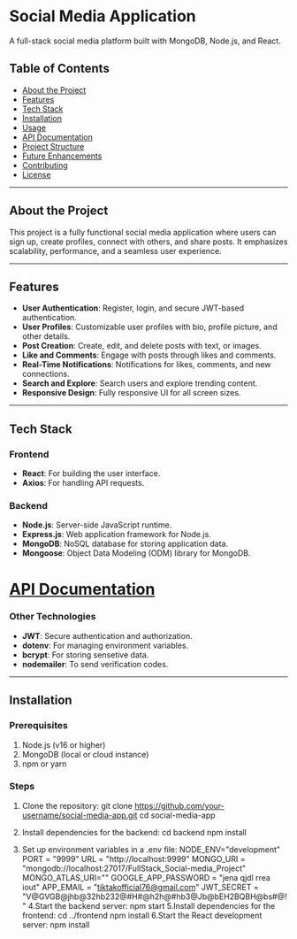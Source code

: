 # Social Media Application

A full-stack social media platform built with MongoDB, Node.js, and React.

## Table of Contents

- [About the Project](#about-the-project)
- [Features](#features)
- [Tech Stack](#tech-stack)
- [Installation](#installation)
- [Usage](#usage)
- [API Documentation](#api-documentation)
- [Project Structure](#project-structure)
- [Future Enhancements](#future-enhancements)
- [Contributing](#contributing)
- [License](#license)

---

## About the Project

This project is a fully functional social media application where users can sign up, create profiles, connect with others, and share posts. It emphasizes scalability, performance, and a seamless user experience.

---

## Features

- **User Authentication**: Register, login, and secure JWT-based authentication.
- **User Profiles**: Customizable user profiles with bio, profile picture, and other details.
- **Post Creation**: Create, edit, and delete posts with text, or images.
- **Like and Comments**: Engage with posts through likes and comments.
- **Real-Time Notifications**: Notifications for likes, comments, and new connections.
- **Search and Explore**: Search users and explore trending content.
- **Responsive Design**: Fully responsive UI for all screen sizes.

---

## Tech Stack

### Frontend
- **React**: For building the user interface.
- **Axios**: For handling API requests.

### Backend
- **Node.js**: Server-side JavaScript runtime.
- **Express.js**: Web application framework for Node.js.
- **MongoDB**: NoSQL database for storing application data.
- **Mongoose**: Object Data Modeling (ODM) library for MongoDB.
# [API Documentation](https://documenter.getpostman.com/view/36795440/2sAY52bJjm)

### Other Technologies
- **JWT**: Secure authentication and authorization.
- **dotenv**: For managing environment variables.
- **bcrypt**: For storing sensetive data.
- **nodemailer**: To send verification codes.
---

## Installation

### Prerequisites
1. Node.js (v16 or higher)
2. MongoDB (local or cloud instance)
3. npm or yarn

### Steps

1. Clone the repository:
   git clone https://github.com/your-username/social-media-app.git
   cd social-media-app

2. Install dependencies for the backend:
  cd backend
  npm install
3. Set up environment variables in a .env file:
  NODE_ENV="development"
   PORT = "9999"
   URL = "http://localhost:9999"
   MONGO_URI = "mongodb://localhost:27017/FullStack_Social-media_Project"
   MONGO_ATLAS_URI=""
   GOOGLE_APP_PASSWORD = "jena qjdl rrea iout"
   APP_EMAIL = "tiktakofficial76@gmail.com"
   JWT_SECRET = "V@GVGB@jhb@32hb232@#H#@h2h@#hb3@Jb@bEH2BQBH@bs#@!"
4.Start the backend server:
  npm start
5.Install dependencies for the frontend:
  cd ../frontend
  npm install
6.Start the React development server:
  npm install
